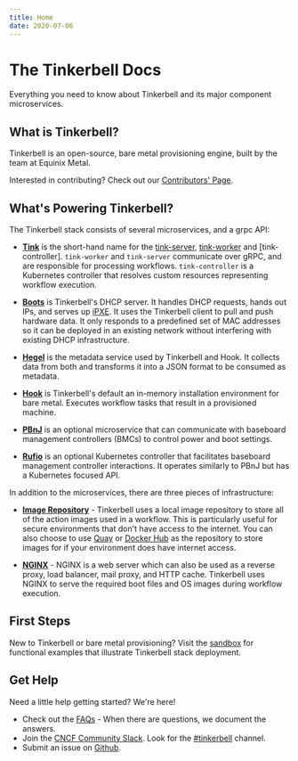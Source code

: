 ```yaml
---
title: Home
date: 2020-07-06
---
```


# The Tinkerbell Docs

Everything you need to know about Tinkerbell and its major component microservices.

## What is Tinkerbell?

Tinkerbell is an open-source, bare metal provisioning engine, built by the team at Equinix Metal.

Interested in contributing? Check out our [Contributors' Page].

## What's Powering Tinkerbell?

The Tinkerbell stack consists of several microservices, and a grpc API:

- [**Tink**] is the short-hand name for the [tink-server], [tink-worker] and [tink-controller].
  `tink-worker` and `tink-server` communicate over gRPC, and are responsible for processing workflows.
  `tink-controller` is a Kubernetes controller that resolves custom resources representing workflow execution.

- [**Boots**] is Tinkerbell's DHCP server.
  It handles DHCP requests, hands out IPs, and serves up [iPXE].
  It uses the Tinkerbell client to pull and push hardware data.
  It only responds to a predefined set of MAC addresses so it can be deployed in an existing network without interfering with existing DHCP infrastructure.

- [**Hegel**] is the metadata service used by Tinkerbell and Hook.
  It collects data from both and transforms it into a JSON format to be consumed as metadata.

- [**Hook**] is Tinkerbell's default an in-memory installation environment for bare metal. Executes workflow tasks that result in a provisioned machine.

- [**PBnJ**] is an optional microservice that can communicate with baseboard management controllers (BMCs) to control power and boot settings.

- [**Rufio**] is an optional Kubernetes controller that facilitates baseboard management controller interactions. It operates similarly to PBnJ but has a Kubernetes focused API.

In addition to the microservices, there are three pieces of infrastructure:

- [**Image Repository**] -
  Tinkerbell uses a local image repository to store all of the action images used in a workflow.
  This is particularly useful for secure environments that don't have access to the internet.
  You can also choose to use [Quay] or [Docker Hub] as the repository to store images for if your environment does have internet access.

- [**NGINX**] - NGINX is a web server which can also be used as a reverse proxy, load balancer, mail proxy, and HTTP cache.
  Tinkerbell uses NGINX to serve the required boot files and OS images during workflow execution.

## First Steps

New to Tinkerbell or bare metal provisioning? Visit the [sandbox] for functional examples that illustrate Tinkerbell stack deployment.

## Get Help

Need a little help getting started? We're here!

- Check out the [FAQs] - When there are questions, we document the answers.
- Join the [CNCF Community Slack].
  Look for the [#tinkerbell] channel.
- Submit an issue on [Github].


[**boots**]: /services/boots
[**tink**]: https://github.com/tinkerbell/tink
[**nginx**]: https://www.nginx.com/
[**pbnj**]: https://github.com/tinkerbell/pbnj
[**hook**]: https://github.com/tinkerbell/hook#hook
[**image repository**]: https://hub.docker.com/_/registry
[**hegel**]: /services/hegel
[**rufio**]: https://github.com/tinkerbell/rufio

[cncf community slack]: https://slack.cncf.io/
[contributors' page]: https://tinkerbell.org/community/contributors/
[docker hub]: https://hub.docker.com/
[faqs]: https://tinkerbell.org/faq/
[github]: https://github.com/tinkerbell
[ipxe]: https://ipxe.org/
[quay]: https://quay.io/
[tink-cli]: /services/tink-cli
[tink-server]: /services/tink-server
[tink-worker]: /services/tink-worker
[#tinkerbell]: https://app.slack.com/client/T08PSQ7BQ/C01SRB41GMT
[sandbox]: https://github.com/tinkerbell/sandbox